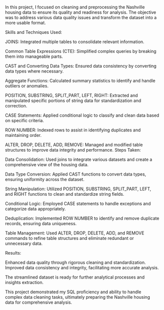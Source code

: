 In this project, I focused on cleaning and preprocessing the Nashville housing data to ensure its quality and readiness for analysis. The objective was to address various data quality issues and transform the dataset into a more usable format.

Skills and Techniques Used:

JOINS: Integrated multiple tables to consolidate relevant information.

Common Table Expressions (CTE): Simplified complex queries by breaking them into manageable parts.

CAST and Converting Data Types: Ensured data consistency by converting data types where necessary.

Aggregate Functions: Calculated summary statistics to identify and handle outliers or anomalies.

POSITION, SUBSTRING, SPLIT_PART, LEFT, RIGHT: Extracted and manipulated specific portions of string data for standardization and correction.

CASE Statements: Applied conditional logic to classify and clean data based on specific criteria.

ROW NUMBER: Indexed rows to assist in identifying duplicates and maintaining order.

ALTER, DROP, DELETE, ADD, REMOVE: Managed and modified table structures to improve data integrity and performance.
Steps Taken:

Data Consolidation: Used joins to integrate various datasets and create a comprehensive view of the housing data.

Data Type Conversion: Applied CAST functions to convert data types, ensuring uniformity across the dataset.

String Manipulation: Utilized POSITION, SUBSTRING, SPLIT_PART, LEFT, and RIGHT functions to clean and standardize string fields.

Conditional Logic: Employed CASE statements to handle exceptions and categorize data appropriately.

Deduplication: Implemented ROW NUMBER to identify and remove duplicate records, ensuring data uniqueness.

Table Management: Used ALTER, DROP, DELETE, ADD, and REMOVE commands to refine table structures and eliminate redundant or unnecessary data.

Results:

Enhanced data quality through rigorous cleaning and standardization.
Improved data consistency and integrity, facilitating more accurate analysis.

The streamlined dataset is ready for further analytical processes and insights extraction.

This project demonstrated my SQL proficiency and ability to handle complex data cleaning tasks, ultimately preparing the Nashville housing data for comprehensive analysis.






